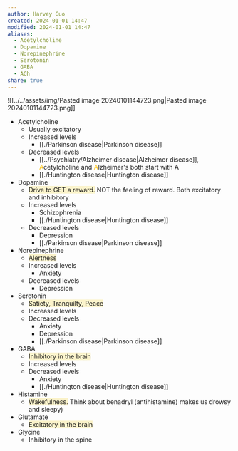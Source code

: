 ```yaml
---
author: Harvey Guo
created: 2024-01-01 14:47
modified: 2024-01-01 14:47
aliases:
  - Acetylcholine
  - Dopamine
  - Norepinephrine
  - Serotonin
  - GABA
  - ACh
share: true
---
```


![[../../assets/img/Pasted image 20240101144723.png|Pasted image 20240101144723.png]]
- Acetylcholine
	- Usually excitatory
	- Increased levels
		- [[./Parkinson disease|Parkinson disease]]
	- Decreased levels
		- [[../Psychiatry/Alzheimer disease|Alzheimer disease]], <font color="#ffc000">A</font>cetylcholine and <font color="#ffc000">A</font>lzheimer's both start with A
		- [[./Huntington disease|Huntington disease]]
- Dopamine
	- <span style="background:rgba(240, 200, 0, 0.2)">Drive to GET a reward.</span> NOT the feeling of reward. Both excitatory and inhibitory
	- Increased levels
		- Schizophrenia
		- [[./Huntington disease|Huntington disease]]
	- Decreased levels
		- Depression
		- [[./Parkinson disease|Parkinson disease]]
- Norepinephrine
	- <span style="background:rgba(240, 200, 0, 0.2)">Alertness</span>
	- Increased levels
		- Anxiety
	- Decreased levels
		- Depression
- Serotonin
	- <span style="background:rgba(240, 200, 0, 0.2)">Satiety, Tranquilty, Peace</span>
	- Increased levels
	- Decreased levels
		- Anxiety
		- Depression
		- [[./Parkinson disease|Parkinson disease]]
- GABA
	- <span style="background:rgba(240, 200, 0, 0.2)">Inhibitory in the brain</span>
	- Increased levels
	- Decreased levels
		- Anxiety
		- [[./Huntington disease|Huntington disease]]
- Histamine
	- <span style="background:rgba(240, 200, 0, 0.2)">Wakefulness.</span> Think about benadryl (antihistamine) makes us drowsy and sleepy)
- Glutamate
	- <span style="background:rgba(240, 200, 0, 0.2)">Excitatory in the brain</span>
- Glycine
	- Inhibitory in the spine